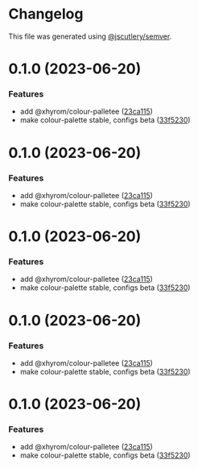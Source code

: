# Changelog

This file was generated using [@jscutlery/semver](https://github.com/jscutlery/semver).

# 0.1.0 (2023-06-20)


### Features

* add @xhyrom/colour-palletee ([23ca115](https://github.com/xHyroM/things/commit/23ca11533eff71ba22a45d5f718c3664de1c4815))
* make colour-palette stable, configs beta ([33f5230](https://github.com/xHyroM/things/commit/33f523093c9bcc6d0c89a2f232ead4276ea3c806))



# 0.1.0 (2023-06-20)


### Features

* add @xhyrom/colour-palletee ([23ca115](https://github.com/xHyroM/things/commit/23ca11533eff71ba22a45d5f718c3664de1c4815))
* make colour-palette stable, configs beta ([33f5230](https://github.com/xHyroM/things/commit/33f523093c9bcc6d0c89a2f232ead4276ea3c806))



# 0.1.0 (2023-06-20)


### Features

* add @xhyrom/colour-palletee ([23ca115](https://github.com/xHyroM/things/commit/23ca11533eff71ba22a45d5f718c3664de1c4815))
* make colour-palette stable, configs beta ([33f5230](https://github.com/xHyroM/things/commit/33f523093c9bcc6d0c89a2f232ead4276ea3c806))



# 0.1.0 (2023-06-20)


### Features

* add @xhyrom/colour-palletee ([23ca115](https://github.com/xHyroM/things/commit/23ca11533eff71ba22a45d5f718c3664de1c4815))
* make colour-palette stable, configs beta ([33f5230](https://github.com/xHyroM/things/commit/33f523093c9bcc6d0c89a2f232ead4276ea3c806))



# 0.1.0 (2023-06-20)


### Features

* add @xhyrom/colour-palletee ([23ca115](https://github.com/xHyroM/things/commit/23ca11533eff71ba22a45d5f718c3664de1c4815))
* make colour-palette stable, configs beta ([33f5230](https://github.com/xHyroM/things/commit/33f523093c9bcc6d0c89a2f232ead4276ea3c806))
